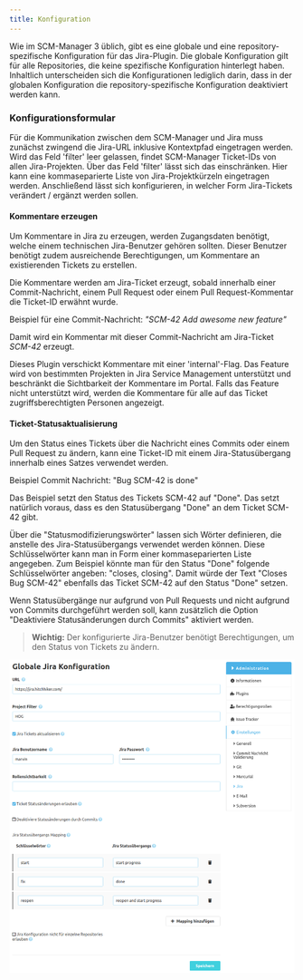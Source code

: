 ```yaml
---
title: Konfiguration
---
```


Wie im SCM-Manager 3 üblich, gibt es eine globale und eine repository-spezifische Konfiguration für das Jira-Plugin. 
Die globale Konfiguration gilt für alle Repositories, die keine spezifische Konfiguration hinterlegt haben. 
Inhaltlich unterscheiden sich die Konfigurationen lediglich darin, dass in der globalen Konfiguration die repository-spezifische Konfiguration deaktiviert werden kann.

### Konfigurationsformular
Für die Kommunikation zwischen dem SCM-Manager und Jira muss zunächst zwingend die Jira-URL inklusive Kontextpfad eingetragen werden.
Wird das Feld 'filter' leer gelassen, findet SCM-Manager Ticket-IDs von allen Jira-Projekten.
Über das Feld 'filter' lässt sich das einschränken. Hier kann eine kommaseparierte Liste von Jira-Projektkürzeln eingetragen werden.
Anschließend lässt sich konfigurieren, in welcher Form Jira-Tickets verändert / ergänzt werden sollen.

#### Kommentare erzeugen
Um Kommentare in Jira zu erzeugen, werden Zugangsdaten benötigt, welche einem technischen Jira-Benutzer gehören sollten.
Dieser Benutzer benötigt zudem ausreichende Berechtigungen, um Kommentare an existierenden Tickets zu erstellen.

Die Kommentare werden am Jira-Ticket erzeugt, sobald innerhalb einer Commit-Nachricht, einem Pull Request oder einem Pull Request-Kommentar die Ticket-ID erwähnt wurde.

Beispiel für eine Commit-Nachricht: *"SCM-42 Add awesome new feature"*

Damit wird ein Kommentar mit dieser Commit-Nachricht am Jira-Ticket *SCM-42* erzeugt.

Dieses Plugin verschickt Kommentare mit einer 'internal'-Flag. 
Das Feature wird von bestimmten Projekten in Jira Service Management unterstützt und beschränkt 
die Sichtbarkeit der Kommentare im Portal. Falls das Feature nicht unterstützt wird, 
werden die Kommentare für alle auf das Ticket zugriffsberechtigten Personen angezeigt.

#### Ticket-Statusaktualisierung
Um den Status eines Tickets über die Nachricht eines Commits oder einem Pull Request zu ändern, 
kann eine Ticket-ID mit einem Jira-Statusübergang innerhalb eines Satzes verwendet werden.

Beispiel Commit Nachricht: "Bug SCM-42 is done"

Das Beispiel setzt den Status des Tickets SCM-42 auf "Done".
Das setzt natürlich voraus, dass es den Statusübergang "Done" an dem Ticket SCM-42 gibt.

Über die "Statusmodifizierungswörter" lassen sich Wörter definieren, die anstelle des Jira-Statusübergangs verwendet werden können.
Diese Schlüsselwörter kann man in Form einer kommaseparierten Liste angegeben.
Zum Beispiel könnte man für den Status "Done" folgende Schlüsselwörter angeben: "closes, closing".
Damit würde der Text "Closes Bug SCM-42" ebenfalls das Ticket SCM-42 auf den Status "Done" setzen.

Wenn Statusübergänge nur aufgrund von Pull Requests und nicht aufgrund von Commits durchgeführt werden soll, kann
zusätzlich die Option "Deaktiviere Statusänderungen durch Commits" aktiviert werden.

> **Wichtig:** Der konfigurierte Jira-Benutzer benötigt Berechtigungen, um den Status von Tickets zu ändern.

![Jira Konfiguration](assets/config.png)
